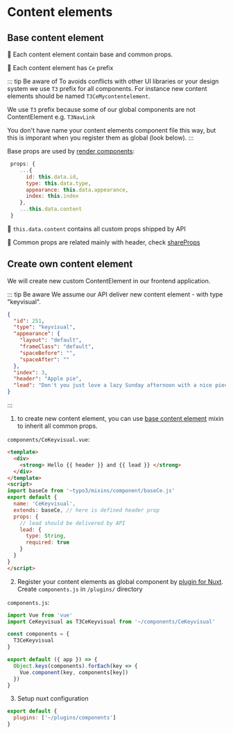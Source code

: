 # Content elements

## Base content element

📍 Each content element contain base and common props.

📍 Each content element has `Ce` prefix


::: tip Be aware of
To avoids conflicts with other UI libraries or your design system we use `T3` prefix for all components. 
For instance new content elements should be named `T3CeMycontentelement`. 


We use `T3` prefix because some of our global components are not ContentElement e.g. `T3NavLink`


You don't have name your content elements component file this way, but this is imporant when you register them as global (look below).
:::

Base props are used by [render components](https://github.com/TYPO3-Initiatives/nuxt-typo3/tree/master/lib/components/T3Dynamic/T3Dynamic.js.js): 

```js
 props: {
    ...{
      id: this.data.id,
      type: this.data.type,
      appearance: this.data.appearance,
      index: this.index
    },
    ...this.data.content
 }
```

📍 ```this.data.content``` contains all custom props shipped by API

📍 Common props are related mainly with header, check [shareProps](https://github.com/TYPO3-Initiatives/nuxt-typo3/tree/master/lib/mixins/component/shareProps.js)

## Create own content element 

We will create new custom ContentElement in our frontend application. 

::: tip Be aware 
We assume our API deliver new content element - with type "keyvisual".
```json
{
  "id": 251,
  "type": "keyvisual",
  "appearance": {
    "layout": "default",
    "frameClass": "default",
    "spaceBefore": "",
    "spaceAfter": ""
  },
  "index": 3,
  "header": "Apple pie",
  "lead": "Don't you just love a lazy Sunday afternoon with a nice piece of pie and a freshly-brewed cup of coffee?\nThis apple pie recipe is simple and so good."
}
```
:::

1. to create new content element, you can use [base content element](https://github.com/TYPO3-Initiatives/nuxt-typo3/tree/master/lib/mixins/component/baseCe.js) mixin to inherit all common props. 

`components/CeKeyvisual.vue`:

```html
<template>
  <div>
    <strong> Hello {{ header }} and {{ lead }} </strong>
  </div>
</template>
<script>
import baseCe from '~typo3/mixins/component/baseCe.js'
export default {
  name: 'CeKeyvisual',
  extends: baseCe, // here is defined header prop
  props: {
    // lead should be delivered by API
    lead: {
      type: String,
      required: true
    }
  }
}
</script>
```

2. Register your content elements as global component by [plugin for Nuxt](https://nuxtjs.org/guide/plugins/). Create `components.js` in `/plugins/` directory   

`components.js`:
   
```js
import Vue from 'vue'
import CeKeyvisual as T3CeKeyvisual from '~/components/CeKeyvisual'

const components = {
  T3CeKeyvisual
}

export default ({ app }) => {
  Object.keys(components).forEach(key => {
    Vue.component(key, components[key])
  })
}
```

3. Setup nuxt configuration

```js
export default {
  plugins: ['~/plugins/components']
}
```

